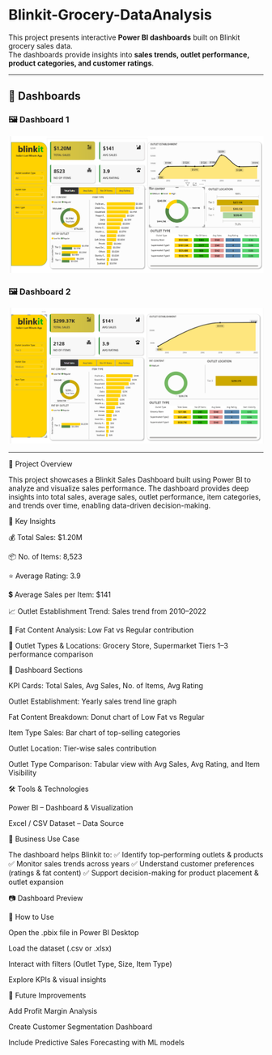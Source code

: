 # Blinkit-Grocery-DataAnalysis

This project presents interactive **Power BI dashboards** built on Blinkit grocery sales data.  
The dashboards provide insights into **sales trends, outlet performance, product categories, and customer ratings**.  

---

## 🚀 Dashboards  

### 🖼️ Dashboard 1  
![Dashboard 1](https://github.com/aryanchuadhary/Blinkit-Grocery-DataAnalysis/blob/main/Dashboard%201.png) 

### 🖼️ Dashboard 2  
![Dashboard 2](https://github.com/aryanchuadhary/Blinkit-Grocery-DataAnalysis/blob/main/Dashboard%202.png)

---


📌 Project Overview

This project showcases a Blinkit Sales Dashboard built using Power BI to analyze and visualize sales performance.
The dashboard provides deep insights into total sales, average sales, outlet performance, item categories, and trends over time, enabling data-driven decision-making.

🔑 Key Insights

💰 Total Sales: $1.20M

📦 No. of Items: 8,523

⭐ Average Rating: 3.9

💲 Average Sales per Item: $141

📈 Outlet Establishment Trend: Sales trend from 2010–2022

🍏 Fat Content Analysis: Low Fat vs Regular contribution

🏬 Outlet Types & Locations: Grocery Store, Supermarket Tiers 1–3 performance comparison

📂 Dashboard Sections

KPI Cards: Total Sales, Avg Sales, No. of Items, Avg Rating

Outlet Establishment: Yearly sales trend line graph

Fat Content Breakdown: Donut chart of Low Fat vs Regular

Item Type Sales: Bar chart of top-selling categories

Outlet Location: Tier-wise sales contribution

Outlet Type Comparison: Tabular view with Avg Sales, Avg Rating, and Item Visibility

🛠️ Tools & Technologies

Power BI – Dashboard & Visualization

Excel / CSV Dataset – Data Source

🎯 Business Use Case

The dashboard helps Blinkit to:
✅ Identify top-performing outlets & products
✅ Monitor sales trends across years
✅ Understand customer preferences (ratings & fat content)
✅ Support decision-making for product placement & outlet expansion

📷 Dashboard Preview

🚀 How to Use

Open the .pbix file in Power BI Desktop

Load the dataset (.csv or .xlsx)

Interact with filters (Outlet Type, Size, Item Type)

Explore KPIs & visual insights

📌 Future Improvements

Add Profit Margin Analysis

Create Customer Segmentation Dashboard

Include Predictive Sales Forecasting with ML models
